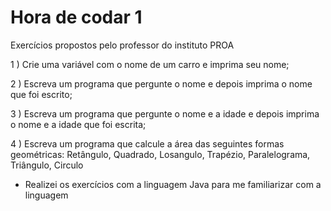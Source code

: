 # Hora de codar 1

Exercícios propostos pelo professor do instituto PROA

1 ) Crie uma variável com o nome de um carro e imprima seu nome;

2 ) Escreva um programa que pergunte o nome e depois imprima o nome que foi escrito;

3 ) Escreva um programa que pergunte o nome e a idade e depois imprima o nome e a idade que foi escrita;

4 ) Escreva um programa que calcule a área das seguintes formas geométricas: Retângulo, Quadrado, Losangulo, Trapézio, Paralelograma, Triângulo, Circulo

- Realizei os exercícios com a linguagem Java para me familiarizar com a linguagem
